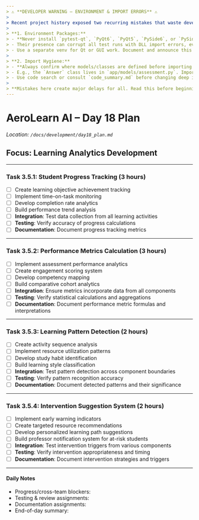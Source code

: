 ```yaml
---
> ⚠️ **DEVELOPER WARNING – ENVIRONMENT & IMPORT ERRORS** ⚠️  
>
> Recent project history exposed two recurring mistakes that waste developer time and break tests/envs:
>
> **1. Environment Packages:**  
> - **Never install `pytest-qt`, `PyQt6`, `PyQt5`, `PySide6`, or `PySide2` in the project venv unless specifically developing/testing a Qt UI feature.**
> - Their presence can corrupt all test runs with DLL import errors, even if you aren't writing GUI code.
> - Use a separate venv for Qt or GUI work. Document and announce this before merging.
>
> **2. Import Hygiene:**  
> - **Always confirm where models/classes are defined before importing.**
> - E.g., the `Answer` class lives in `app/models/assessment.py`. Importing it from anywhere else causes project-breaking ImportErrors.
> - Use code search or consult `code_summary.md` before changing deep imports.
>
> **Mistakes here create major delays for all. Read this before beginning Day 17–31 work.**
---
```


# AeroLearn AI – Day 18 Plan
*Location: `/docs/development/day18_plan.md`*

## Focus: Learning Analytics Development

---

### Task 3.5.1: Student Progress Tracking (3 hours)
- [ ] Create learning objective achievement tracking
- [ ] Implement time-on-task monitoring
- [ ] Develop completion rate analytics
- [ ] Build performance trend analysis
- [ ] **Integration**: Test data collection from all learning activities
- [ ] **Testing**: Verify accuracy of progress calculations
- [ ] **Documentation**: Document progress tracking metrics

---

### Task 3.5.2: Performance Metrics Calculation (3 hours)
- [ ] Implement assessment performance analytics
- [ ] Create engagement scoring system
- [ ] Develop competency mapping
- [ ] Build comparative cohort analytics
- [ ] **Integration**: Ensure metrics incorporate data from all components
- [ ] **Testing**: Verify statistical calculations and aggregations
- [ ] **Documentation**: Document performance metric formulas and interpretations

---

### Task 3.5.3: Learning Pattern Detection (2 hours)
- [ ] Create activity sequence analysis
- [ ] Implement resource utilization patterns
- [ ] Develop study habit identification
- [ ] Build learning style classification
- [ ] **Integration**: Test pattern detection across component boundaries
- [ ] **Testing**: Verify pattern recognition accuracy
- [ ] **Documentation**: Document detected patterns and their significance

---

### Task 3.5.4: Intervention Suggestion System (2 hours)
- [ ] Implement early warning indicators
- [ ] Create targeted resource recommendations
- [ ] Develop personalized learning path suggestions
- [ ] Build professor notification system for at-risk students
- [ ] **Integration**: Test intervention triggers from various components
- [ ] **Testing**: Verify intervention appropriateness and timing
- [ ] **Documentation**: Document intervention strategies and triggers

---

#### Daily Notes
- Progress/cross-team blockers:
- Testing & review assignments:
- Documentation assignments:
- End-of-day summary:
